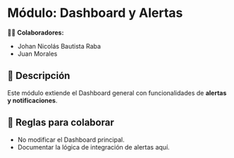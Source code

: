 # Módulo: Dashboard y Alertas

👨‍💻 **Colaboradores:**
- Johan Nicolás Bautista Raba
- Juan Morales

## 📌 Descripción
Este módulo extiende el Dashboard general con funcionalidades de **alertas y notificaciones**.

## 🚀 Reglas para colaborar
- No modificar el Dashboard principal.
- Documentar la lógica de integración de alertas aquí.
